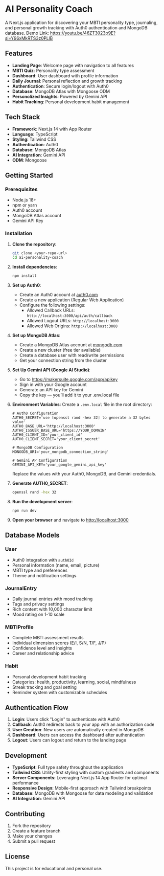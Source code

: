 # AI Personality Coach

A Next.js application for discovering your MBTI personality type, journaling, and personal growth tracking with Auth0 authentication and MongoDB database.
Demo Link: https://youtu.be/46ZT3023p9E?si=Y96xMkRTS3z0PLIB

## Features

- **Landing Page**: Welcome page with navigation to all features
- **MBTI Quiz**: Personality type assessment
- **Dashboard**: User dashboard with profile information
- **Daily Journal**: Personal reflection and growth tracking
- **Authentication**: Secure login/logout with Auth0
- **Database**: MongoDB Atlas with Mongoose ODM
- **Personolized Insights**: Powered by Gemini API
- **Habit Tracking**: Personal development habit management

## Tech Stack

- **Framework**: Next.js 14 with App Router
- **Language**: TypeScript
- **Styling**: Tailwind CSS
- **Authentication**: Auth0
- **Database**: MongoDB Atlas
- **AI Integration**: Gemini API
- **ODM**: Mongoose

## Getting Started

### Prerequisites

- Node.js 18+ 
- npm or yarn
- Auth0 account
- MongoDB Atlas account
- Gemini API Key

### Installation

1. **Clone the repository**:
   ```bash
   git clone <your-repo-url>
   cd ai-personality-coach
   ```

2. **Install dependencies**:
   ```bash
   npm install
   ```

3. **Set up Auth0**:
   - Create an Auth0 account at [auth0.com](https://auth0.com)
   - Create a new application (Regular Web Application)
   - Configure the following settings:
     - Allowed Callback URLs: `http://localhost:3000/api/auth/callback`
     - Allowed Logout URLs: `http://localhost:3000`
     - Allowed Web Origins: `http://localhost:3000`

4. **Set up MongoDB Atlas**:
   - Create a MongoDB Atlas account at [mongodb.com](https://mongodb.com)
   - Create a new cluster (free tier available)
   - Create a database user with read/write permissions
   - Get your connection string from the cluster
     
5. **Set Up Gemini API (Google AI Studio)**:
   - Go to https://makersuite.google.com/app/apikey
   - Sign in with your Google account
   - Generate an API key for Gemini 
   - Copy the key — you’ll add it to your .env.local file

6. **Environment Variables**:
   Create a `.env.local` file in the root directory:
   ```env
   # Auth0 Configuration
   AUTH0_SECRET='use [openssl rand -hex 32] to generate a 32 bytes value'
   AUTH0_BASE_URL='http://localhost:3000'
   AUTH0_ISSUER_BASE_URL='https://YOUR_DOMAIN'
   AUTH0_CLIENT_ID='your_client_id'
   AUTH0_CLIENT_SECRET='your_client_secret'

   # MongoDB Configuration
   MONGODB_URI='your_mongodb_connection_string'

   # Gemini AP Configuration
   GEMINI_API_KEY='your_google_gemini_api_key'
   ```

   Replace the values with your Auth0, MongoDB, and Gemini credentials.

7. **Generate AUTH0_SECRET**:
   ```bash
   openssl rand -hex 32
   ```

8. **Run the development server**:
   ```bash
   npm run dev
   ```

9. **Open your browser** and navigate to [http://localhost:3000](http://localhost:3000)

## Database Models

### User
- Auth0 integration with `auth0Id`
- Personal information (name, email, picture)
- MBTI type and preferences
- Theme and notification settings

### JournalEntry
- Daily journal entries with mood tracking
- Tags and privacy settings
- Rich content with 10,000 character limit
- Mood rating on 1-10 scale

### MBTIProfile
- Complete MBTI assessment results
- Individual dimension scores (E/I, S/N, T/F, J/P)
- Confidence level and insights
- Career and relationship advice

### Habit
- Personal development habit tracking
- Categories: health, productivity, learning, social, mindfulness
- Streak tracking and goal setting
- Reminder system with customizable schedules

## Authentication Flow

1. **Login**: Users click "Login" to authenticate with Auth0
2. **Callback**: Auth0 redirects back to your app with an authorization code
3. **User Creation**: New users are automatically created in MongoDB
4. **Dashboard**: Users can access the dashboard after authentication
5. **Logout**: Users can logout and return to the landing page

## Development

- **TypeScript**: Full type safety throughout the application
- **Tailwind CSS**: Utility-first styling with custom gradients and components
- **Server Components**: Leveraging Next.js 14 App Router for optimal performance
- **Responsive Design**: Mobile-first approach with Tailwind breakpoints
- **Database**: MongoDB with Mongoose for data modeling and validation
- **AI Integration**: Gemini API

## Contributing

1. Fork the repository
2. Create a feature branch
3. Make your changes
4. Submit a pull request

## License

This project is for educational and personal use.
